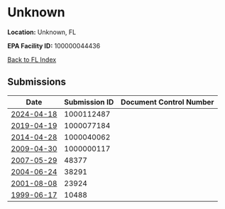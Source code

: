 # Unknown

**Location:** Unknown, FL

**EPA Facility ID:** 100000044436

[Back to FL Index](../../index.md)

## Submissions

| Date | Submission ID | Document Control Number |
|------|--------------|-------------------------|
| [2024-04-18](submissions/1000112487.md) | 1000112487 |  |
| [2019-04-19](submissions/1000077184.md) | 1000077184 |  |
| [2014-04-28](submissions/1000040062.md) | 1000040062 |  |
| [2009-04-30](submissions/1000000117.md) | 1000000117 |  |
| [2007-05-29](submissions/48377.md) | 48377 |  |
| [2004-06-24](submissions/38291.md) | 38291 |  |
| [2001-08-08](submissions/23924.md) | 23924 |  |
| [1999-06-17](submissions/10488.md) | 10488 |  |
